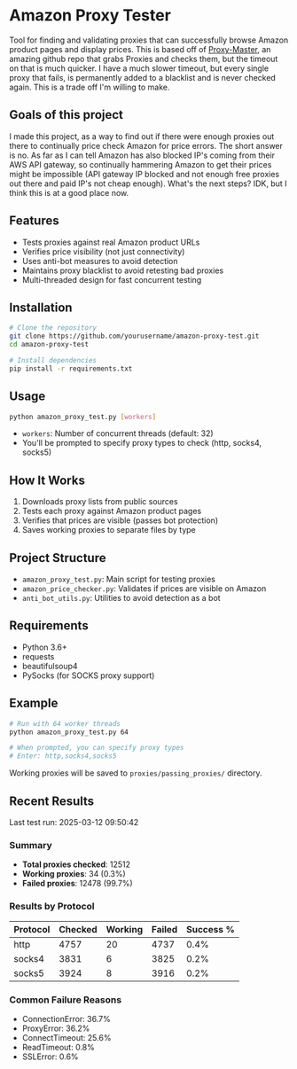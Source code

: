 # Amazon Proxy Tester

Tool for finding and validating proxies that can successfully browse Amazon product pages and display prices. This is based off of [Proxy-Master](https://github.com/MuRongPIG/Proxy-Master), an amazing github repo that grabs Proxies and checks them, but the timeout on that is much quicker. I have a much slower timeout, but every single proxy that fails, is permanently added to a blacklist and is never checked again. This is a trade off I'm willing to make.

## Goals of this project

I made this project, as a way to find out if there were enough proxies out there to continually price check Amazon for price errors. The short answer is no. As far as I can tell Amazon has also blocked IP's coming from their AWS API gateway, so continually hammering Amazon to get their prices might be impossible (API gateway IP blocked and not enough free proxies out there and paid IP's not cheap enough). What's the next steps? IDK, but I think this is at a good place now.

## Features

- Tests proxies against real Amazon product URLs
- Verifies price visibility (not just connectivity)
- Uses anti-bot measures to avoid detection
- Maintains proxy blacklist to avoid retesting bad proxies
- Multi-threaded design for fast concurrent testing

## Installation

```bash
# Clone the repository
git clone https://github.com/yourusername/amazon-proxy-test.git
cd amazon-proxy-test

# Install dependencies
pip install -r requirements.txt
```

## Usage

```bash
python amazon_proxy_test.py [workers]
```

- `workers`: Number of concurrent threads (default: 32)
- You'll be prompted to specify proxy types to check (http, socks4, socks5)

## How It Works

1. Downloads proxy lists from public sources
2. Tests each proxy against Amazon product pages
3. Verifies that prices are visible (passes bot protection)
4. Saves working proxies to separate files by type

## Project Structure

- `amazon_proxy_test.py`: Main script for testing proxies
- `amazon_price_checker.py`: Validates if prices are visible on Amazon
- `anti_bot_utils.py`: Utilities to avoid detection as a bot

## Requirements

- Python 3.6+
- requests
- beautifulsoup4
- PySocks (for SOCKS proxy support)

## Example

```bash
# Run with 64 worker threads
python amazon_proxy_test.py 64

# When prompted, you can specify proxy types
# Enter: http,socks4,socks5
```

Working proxies will be saved to `proxies/passing_proxies/` directory.

## Recent Results

Last test run: 2025-03-12 09:50:42

### Summary
- **Total proxies checked**: 12512
- **Working proxies**: 34 (0.3%)
- **Failed proxies**: 12478 (99.7%)

### Results by Protocol
| Protocol | Checked | Working | Failed | Success % |
|----------|---------|---------|--------|-----------|
| http     | 4757    | 20      | 4737   | 0.4% |
| socks4   | 3831    | 6       | 3825   | 0.2% |
| socks5   | 3924    | 8       | 3916   | 0.2% |

### Common Failure Reasons
- ConnectionError: 36.7%
- ProxyError: 36.2%
- ConnectTimeout: 25.6%
- ReadTimeout: 0.8%
- SSLError: 0.6%